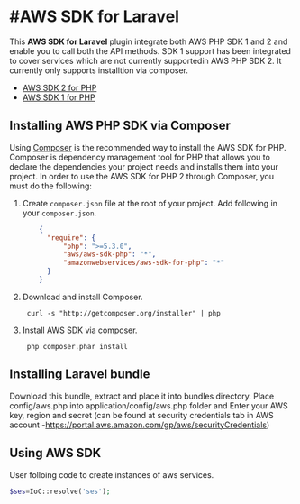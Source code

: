 #AWS SDK for Laravel
===========

This **AWS SDK for Laravel** plugin integrate both AWS PHP SDK 1 and 2 and enable you to call both the API methods. SDK 1 support has been integrated to cover services which are not currently supportedin AWS PHP SDK 2. It currently only supports installtion via composer.

* [AWS SDK 2 for PHP](https://github.com/aws/aws-sdk-php)
* [AWS SDK 1 for PHP](https://github.com/amazonwebservices/aws-sdk-for-php)

## Installing AWS PHP SDK via Composer

Using [Composer](http://getcomposer.org) is the recommended way to install the AWS SDK for PHP. Composer is
dependency management tool for PHP that allows you to declare the dependencies your project needs and installs them into
your project. In order to use the AWS SDK for PHP 2 through Composer, you must do the following:

1. Create `composer.json` file at the root of your project. Add following in your `composer.json`.

    ```json
        {
		  "require": {
			  "php": ">=5.3.0",
			  "aws/aws-sdk-php": "*",
			  "amazonwebservices/aws-sdk-for-php": "*"
		  }
		}
    ```

1. Download and install Composer.

        curl -s "http://getcomposer.org/installer" | php

1. Install AWS SDK via composer.

        php composer.phar install


## Installing Laravel bundle

Download this bundle, extract and place it into bundles directory. Place config/aws.php into application/config/aws.php folder and Enter your AWS key, region and secret (can be found at security credentials tab in AWS account -https://portal.aws.amazon.com/gp/aws/securityCredentials)

## Using AWS SDK 

User folloing code to create instances of aws services. 
```php
$ses=IoC::resolve('ses');
```